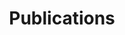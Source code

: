 ---
permalink: /publications/
title: "Publications"

layout: archive
author_profile: true
last_modified_at: 2019-08-27T15:46:43-04:00
toc: true
---